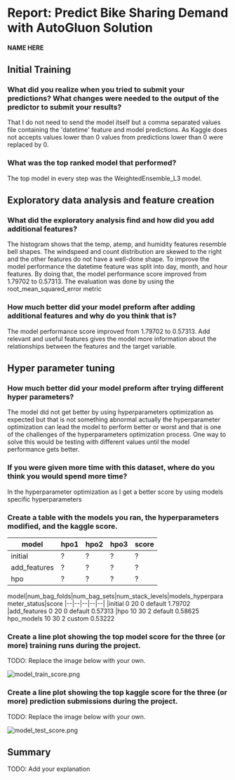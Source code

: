 # Report: Predict Bike Sharing Demand with AutoGluon Solution
#### NAME HERE

## Initial Training
### What did you realize when you tried to submit your predictions? What changes were needed to the output of the predictor to submit your results?
That I do not need to send the model itself but a comma separated values file containing the 'datetime' feature and model predictions. As Kaggle does not accepts values lower than 0 values from predictions lower than 0 were replaced by 0.

### What was the top ranked model that performed?
The top model in every step was the WeightedEnsemble_L3 model. 

## Exploratory data analysis and feature creation
### What did the exploratory analysis find and how did you add additional features?
The histogram shows that the temp, atemp, and humidity features resemble bell shapes. The windspeed and count distribution are skewed to the right and the other features do not have a well-done shape. To improve the model performance the datetime feature was split into day, month, and hour features. By doing that, the model performance score improved from 1.79702 to 0.57313. The evaluation was done by using the root_mean_squared_error metric 

### How much better did your model preform after adding additional features and why do you think that is?
The model performance score improved from 1.79702 to 0.57313. Add relevant and useful features gives the model more information about the relationships between the features and the target variable.

## Hyper parameter tuning
### How much better did your model preform after trying different hyper parameters?
The model did not get better by using hyperparameters optimization as expected but that is not something abnormal actually the hyperparameter optimization can lead the model to perform better or worst and that is one of the challenges of the hyperparameters optimization process. One way to solve this would be testing with different values until the model performance gets better.

### If you were given more time with this dataset, where do you think you would spend more time?
In the hyperparameter optimization as I get a better score by using models specific hyperparameters

### Create a table with the models you ran, the hyperparameters modified, and the kaggle score.
|model|hpo1|hpo2|hpo3|score|
|--|--|--|--|--|
|initial|?|?|?|?|
|add_features|?|?|?|?|
|hpo|?|?|?|?|

model|num_bag_folds|num_bag_sets|num_stack_levels|models_hyperparameter_status|score
|--|--|--|--|--|
|initial	0	20	0	default	1.79702
|add_features	0	20	0	default	0.57313
|hpo	10	30	2	default	0.58625
hpo_models	10	30	2	custom	0.53222

### Create a line plot showing the top model score for the three (or more) training runs during the project.

TODO: Replace the image below with your own.

![model_train_score.png](https://github.com/punkmic/Predict-Bike-Sharing-Demand-with-AutoGluon/blob/48e29c1c003c09aabe25c45dc9060f78c44c3611/model_train_score.png)

### Create a line plot showing the top kaggle score for the three (or more) prediction submissions during the project.

TODO: Replace the image below with your own.

![model_test_score.png](img/model_test_score.png)

## Summary
TODO: Add your explanation
